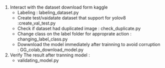 1. Interact with the dataset download form kaggle
   + Labeling : labeling_dataset.py
   + Create test/vaidatate dataset that support for yolov8 :create_val_test.py
   + Check if dataset had duplicated image : check_duplicate.py
   + Change class on the label folder for approprate action : changing_label_class.py
   + Dowwnload the model immediately after trainning to avoid corruption : GG_colab_download_model.py
2. Verify The result after tranning model :
   + validating_model.py
